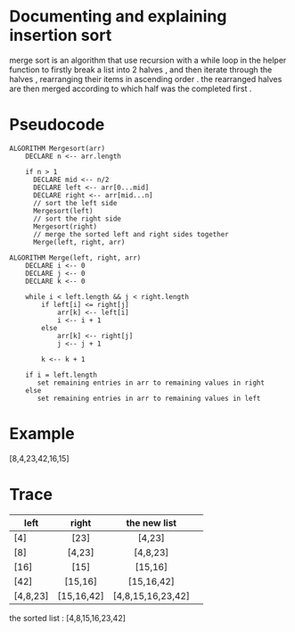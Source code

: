 # Documenting and explaining insertion sort

merge sort is an algorithm that use recursion with a while loop in the helper function to firstly break a list into 2 halves , and then iterate through the halves , rearranging their items in ascending order . the rearranged halves are then merged according to which half was the completed first .

# Pseudocode
```
ALGORITHM Mergesort(arr)
    DECLARE n <-- arr.length
           
    if n > 1
      DECLARE mid <-- n/2
      DECLARE left <-- arr[0...mid]
      DECLARE right <-- arr[mid...n]
      // sort the left side
      Mergesort(left)
      // sort the right side
      Mergesort(right)
      // merge the sorted left and right sides together
      Merge(left, right, arr)

ALGORITHM Merge(left, right, arr)
    DECLARE i <-- 0
    DECLARE j <-- 0
    DECLARE k <-- 0

    while i < left.length && j < right.length
        if left[i] <= right[j]
            arr[k] <-- left[i]
            i <-- i + 1
        else
            arr[k] <-- right[j]
            j <-- j + 1
            
        k <-- k + 1

    if i = left.length
       set remaining entries in arr to remaining values in right
    else
       set remaining entries in arr to remaining values in left
```

# Example

[8,4,23,42,16,15]

# Trace

|left        | right           | the new list | |
| -------|:-------------:|:-----:|:----------------------|
| [4]| [23]| [4,23]| |
|[8]|[4,23] |  [4,8,23]| |
|[16]| [15]   |    [15,16] | |
|[42]|[15,16]|[15,16,42]| |
|[4,8,23]|[15,16,42]|[4,8,15,16,23,42] ||


the sorted list : [4,8,15,16,23,42]
